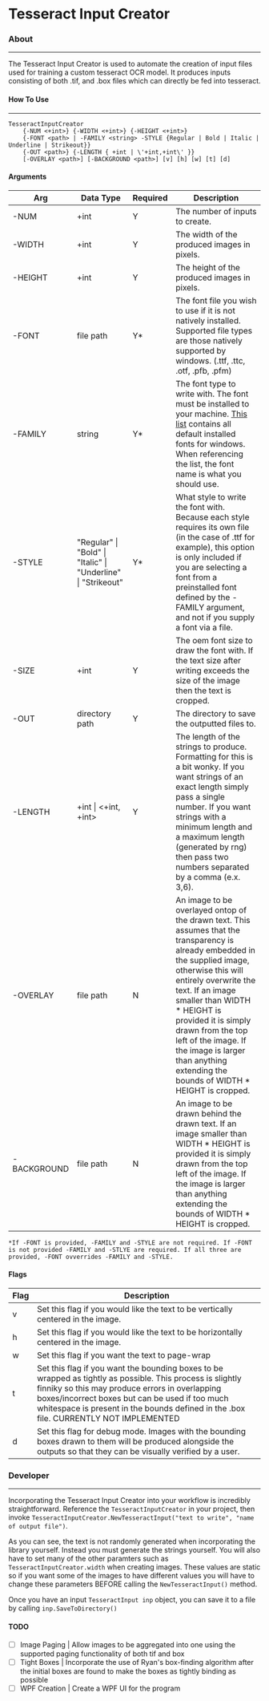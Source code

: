 # Tesseract Input Creator

### About
---

The Tesseract Input Creator is used to automate the creation of input files used for training a custom tesseract OCR model. It produces inputs consisting of both .tif, and .box files which can directly be fed into tesseract.

#### How To Use
---
```
TesseractInputCreator
    {-NUM <+int>} {-WIDTH <+int>} {-HEIGHT <+int>}
    {-FONT <path> | -FAMILY <string> -STYLE {Regular | Bold | Italic | Underline | Strikeout}}
    {-OUT <path>} {-LENGTH { +int | \'+int,+int\' }}
    [-OVERLAY <path>] [-BACKGROUND <path>] [v] [h] [w] [t] [d]
```

#### Arguments
Arg | Data Type | Required | Description
--- | --- | --- | ---
-NUM | +int | Y | The number of inputs to create.
-WIDTH | +int | Y | The width of the produced images in pixels.
-HEIGHT | +int | Y | The height of the produced images in pixels.
-FONT  | file path | Y* | The font file you wish to use if it is not natively installed. Supported file types are those natively supported by windows. (.ttf, .ttc, .otf, .pfb, .pfm)
-FAMILY  | string | Y* | The font type to write with. The font must be installed to your machine. [This list](https://docs.microsoft.com/en-us/typography/fonts/windows_10_font_list) contains all default installed fonts for windows. When referencing the list, the font name is what you should use.
-STYLE  | "Regular" \| "Bold" \| "Italic" \| "Underline" \| "Strikeout" | Y* | What style to write the font with. Because each style requires its own file (in the case of .ttf for example), this option is only included if you are selecting a font from a preinstalled font defined by the -FAMILY argument, and not if you supply a font via a file.
-SIZE  | +int | Y | The oem font size to draw the font with. If the text size after writing exceeds the size of the image then the text is cropped.
-OUT  | directory path | Y | The directory to save the outputted files to.
-LENGTH  | +int \| <+int, +int> | Y | The length of the strings to produce. Formatting for this is a bit wonky. If you want strings of an exact length simply pass a single number. If you want strings with a minimum length and a maximum length (generated by rng) then pass two numbers separated by a comma (e.x. 3,6).
-OVERLAY  | file path | N | An image to be overlayed ontop of the drawn text. This assumes that the transparency is already embedded in the supplied image, otherwise this will entirely overwrite the text. If an image smaller than WIDTH * HEIGHT is provided it is simply drawn from the top left of the image. If the image is larger than anything extending the bounds of WIDTH * HEIGHT is cropped.
-BACKGROUND  | file path | N | An image to be drawn behind the drawn text. If an image smaller than WIDTH * HEIGHT is provided it is simply drawn from the top left of the image. If the image is larger than anything extending the bounds of WIDTH * HEIGHT is cropped.

`*If -FONT is provided, -FAMILY and -STYLE are not required. If -FONT is not provided -FAMILY and -STLYE are required. If all three are provided, -FONT ovverrides -FAMILY and -STYLE.`

#### Flags
Flag | Description
--- | ---
v | Set this flag if you would like the text to be vertically centered in the image.
h | Set this flag if you would like the text to be horizontally centered in the image.
w  | Set this flag if you want the text to page-wrap
t  |  Set this flag if you want the bounding boxes to be wrapped as tightly as possible. This process is slightly finniky so this may produce errors in overlapping boxes/incorrect boxes but can be used if too much whitespace is present in the bounds defined in the .box file. CURRENTLY NOT IMPLEMENTED
d  | Set this flag for debug mode. Images with the bounding boxes drawn to them will be produced alongside the outputs so that they can be visually verified by a user.

### Developer
---
Incorporating the Tesseract Input Creator into your workflow is incredibly straightforward. Reference the `TesseractInputCreator` in your project, then invoke `TesseractInputCreator.NewTesseractInput("text to write", "name of output file")`.

As you can see, the text is not randomly generated when incorporating the library yourself. Instead you must generate the strings yourself. You will also have to set many of the other paramters such as `TesseractInputCreator.width` when creating images. These values are static so if you want some of the images to have different values you will have to change these parameters BEFORE calling the `NewTesseractInput()` method.

Once you have an input `TesseractInput inp` object, you can save it to a file by calling `inp.SaveToDirectory()`
#### TODO
- [ ] Image Paging | 
Allow images to be aggregated into one using the supported paging functionality of both tif and box 
- [ ] Tight Boxes |
Incorporate the use of Ryan's box-finding algorithm after the initial boxes are found to make the boxes as tightly binding as possible
- [ ] WPF Creation |
Create a WPF UI for the program
